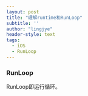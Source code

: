 ```yaml
---
layout: post
title: "理解runtime和RunLoop"
subtitle: ''
author: "lingjye"
header-style: text
tags:
  - iOS
  - RunLoop
---
```



### RunLoop

RunLoop即运行循环。